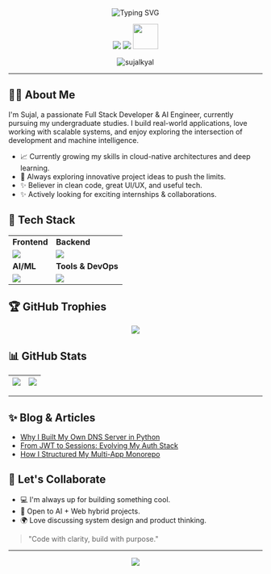 <!-- GitHub Profile README for Full Stack & AI Engineer (Student) -->

<div align="center">
  <img src="https://readme-typing-svg.herokuapp.com?font=Fira+Code&size=30&pause=100&color=00F7D2&center=true&vCenter=true&width=500&lines=Hey+there+%F0%9F%91%8B;I'm+Sujal+Kyal;Full-Stack+%7C+AI+Engineer;Open+Source+Enthusiast;Student+%7C+Lifelong+Learner" alt="Typing SVG" />
</div>

<p align="center">
  <a href="http://linkedin.com/in/sujal-kyal-712b9024b"><img src="https://skillicons.dev/icons?i=linkedin" /></a>
  <a href="https://x.com/Sujal_kyal"><img src="https://skillicons.dev/icons?i=twitter" /></a>
  <a href="https://sujaldev-ten.vercel.app/"><img height="50px" width="50px" src="https://img.icons8.com/?size=100&id=5tk64ASe7tdw&format=png&color=000000" /></a>
</p>

<p align="center">
  <img src="https://komarev.com/ghpvc/?username=sujalkyal&label=Profile+Views&color=0e75b6&style=flat" alt="sujalkyal" />
</p>

---

## 👨‍💻 About Me

I'm Sujal, a passionate Full Stack Developer & AI Engineer, currently pursuing my undergraduate studies. I build real-world applications, love working with scalable systems, and enjoy exploring the intersection of development and machine intelligence.

- 📈 Currently growing my skills in cloud-native architectures and deep learning.
- 🧰 Always exploring innovative project ideas to push the limits.
- ✨ Believer in clean code, great UI/UX, and useful tech.
- ✨ Actively looking for exciting internships & collaborations.

## 🔧 Tech Stack

<table>
<tr>
  <td><strong>Frontend</strong></td>
  <td><strong>Backend</strong></td>
</tr>
<tr>
  <td><img src="https://skillicons.dev/icons?i=react,nextjs,tailwind,html,css,js" /></td>
  <td><img src="https://skillicons.dev/icons?i=nodejs,express,fastapi,prisma,mongodb,postgres" /></td>
</tr>
<tr>
  <td><strong>AI/ML</strong></td>
  <td><strong>Tools & DevOps</strong></td>
</tr>
<tr>
  <td><img src="https://skillicons.dev/icons?i=python,tensorflow,pytorch,scikit-learn" /></td>
  <td><img src="https://skillicons.dev/icons?i=git,github,docker,vscode,vercel" /></td>
</tr>
</table>

## 🏆 GitHub Trophies

<p align="center">
  <img src="https://github-profile-trophy.vercel.app/?username=sujalkyal&theme=monokai&no-bg=true&column=7&margin-w=10" />
</p>

## 📊 GitHub Stats

| ![](https://github-readme-stats.vercel.app/api?username=sujalkyal&show_icons=true&theme=tokyonight&count_private=true) | ![](https://github-readme-stats.vercel.app/api/top-langs/?username=sujalkyal&layout=compact&theme=tokyonight) |
|---|---|

---

## ✨ Blog & Articles

- [Why I Built My Own DNS Server in Python](https://blog.sujalkyal.dev/dns-server)
- [From JWT to Sessions: Evolving My Auth Stack](https://blog.sujalkyal.dev/auth-stack)
- [How I Structured My Multi-App Monorepo](https://blog.sujalkyal.dev/turborepo)

## 🤝 Let's Collaborate

- 💻 I'm always up for building something cool.
- 🧠 Open to AI + Web hybrid projects.
- 🌍 Love discussing system design and product thinking.

> "Code with clarity, build with purpose."

---

<p align="center">
  <img src="https://capsule-render.vercel.app/api?type=waving&height=120&color=gradient&section=footer"/>
</p>
